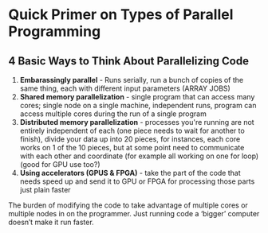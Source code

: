 # Quick Primer on Types of Parallel Programming

## 4 Basic Ways to Think About Parallelizing Code

1. **Embarassingly parallel** - Runs serially, run a bunch of copies of the same thing, each with different input parameters (ARRAY JOBS)
2. **Shared memory parallelization** - single program that can access many cores; single node on a single machine, independent runs, program can access multiple cores during the run of a single program
3. **Distributed memory parallelization** - processes you're running are not entirely independent of each (one piece needs to wait for another to finish), divide your data up into 20 pieces, for instances, each core works on 1 of the 10 pieces, but at some point need to communicate with each other and coordinate (for example all working on one for loop) (good for GPU use too?)
4. **Using accelerators (GPUS & FPGA)** - take the part of the code that needs speed up and send it to GPU or FPGA for processing those parts just plain faster

The burden of modifying the code to take advantage of multiple cores or multiple nodes in on the programmer. Just running code a ‘bigger’ computer doesn’t make it run faster.

